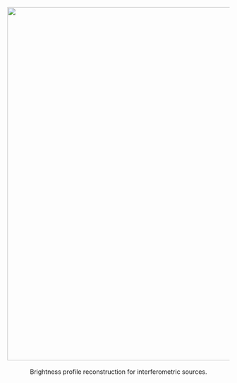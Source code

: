 <p align="center">
  <img width = "800" src="https://github.com/discsim/frankenstein/blob/docs_and_runner_jj/docs/images/day_off.png?raw=true"/>
  <br>
  <br>
  Brightness profile reconstruction for interferometric sources.
</p>
